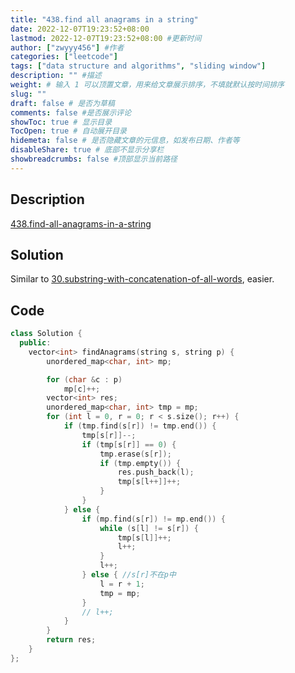 ```yaml
---
title: "438.find all anagrams in a string"
date: 2022-12-07T19:23:52+08:00
lastmod: 2022-12-07T19:23:52+08:00 #更新时间
author: ["zwyyy456"] #作者
categories: ["leetcode"]
tags: ["data structure and algorithms", "sliding window"]
description: "" #描述
weight: # 输入 1 可以顶置文章，用来给文章展示排序，不填就默认按时间排序
slug: ""
draft: false # 是否为草稿
comments: false #是否展示评论
showToc: true # 显示目录
TocOpen: true # 自动展开目录
hidemeta: false # 是否隐藏文章的元信息，如发布日期、作者等
disableShare: true # 底部不显示分享栏
showbreadcrumbs: false #顶部显示当前路径
---
```

## Description
[438.find-all-anagrams-in-a-string](https://leetcode.com/problems/find-all-anagrams-in-a-string/)

## Solution
Similar to [30.substring-with-concatenation-of-all-words](https://zwyyy456.vercel.app/posts/tech/30.substring-with-concatenation-of-all-words/), easier.

## Code
```cpp
class Solution {
  public:
    vector<int> findAnagrams(string s, string p) {
        unordered_map<char, int> mp;

        for (char &c : p)
            mp[c]++;
        vector<int> res;
        unordered_map<char, int> tmp = mp;
        for (int l = 0, r = 0; r < s.size(); r++) {
            if (tmp.find(s[r]) != tmp.end()) {
                tmp[s[r]]--;
                if (tmp[s[r]] == 0) {
                    tmp.erase(s[r]);
                    if (tmp.empty()) {
                        res.push_back(l);
                        tmp[s[l++]]++;
                    }
                }
            } else {
                if (mp.find(s[r]) != mp.end()) {
                    while (s[l] != s[r]) {
                        tmp[s[l]]++;
                        l++;
                    }
                    l++;
                } else { //s[r]不在p中
                    l = r + 1;
                    tmp = mp;
                }
                // l++;
            }
        }
        return res;
    }
};
```

